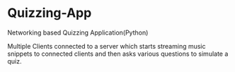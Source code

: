 # Quizzing-App
Networking based Quizzing Application(Python)

Multiple Clients connected to a server which starts streaming music snippets to connected clients and then asks various questions to simulate a quiz.
